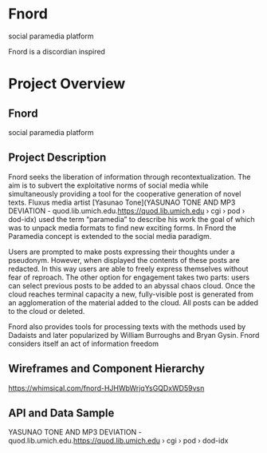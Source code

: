 # Fnord
social paramedia platform

Fnord is a discordian inspired  

#

# Project Overview




## Fnord
social paramedia platform


## Project Description

Fnord seeks the liberation of information through recontextualization. The aim is to subvert the exploitative norms of social media while simultaneously providing a tool for the cooperative generation of novel texts. Fluxus media artist [Yasunao Tone](YASUNAO TONE AND MP3 DEVIATION - quod.lib.umich.edu.https://quod.lib.umich.edu › cgi › pod › dod-idx) used the term “paramedia” to describe his work the goal of which was to unpack media formats to find new exciting forms. In Fnord the Paramedia concept is extended to the social media paradigm. 

Users are prompted to make posts expressing their thoughts under a pseudonym. However, when displayed the contents of these posts are redacted. In this way users are able to freely express themselves without fear of reproach. The other option for engagement takes two parts: users can select previous posts to be added to an abyssal chaos cloud. Once the cloud reaches terminal capacity a new, fully-visible post is generated from an agglomeration of the material added to the cloud. All posts can be added to the cloud or deleted. 

Fnord also provides tools for processing texts with the methods used by Dadaists and later popularized by William Burroughs and Bryan Gysin. Fnord considers itself an act of information freedom

## Wireframes and Component Hierarchy

https://whimsical.com/fnord-HJHWbWrjqYsGQDxWD59vsn

## API and Data Sample




YASUNAO TONE AND MP3 DEVIATION - quod.lib.umich.edu.https://quod.lib.umich.edu › cgi › pod › dod-idx
